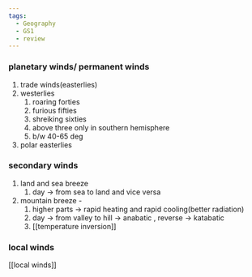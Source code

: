 ```yaml
---
tags:
  - Geography
  - GS1
  - review
---
```

### planetary winds/ permanent winds
1. trade winds(easterlies)
2. westerlies
	1. roaring forties
	2. furious fifties
	3. shreiking sixties
	4. above three only in southern hemisphere
	5. b/w 40-65 deg
3. polar easterlies
### secondary winds
1. land and sea breeze
	1. day -> from sea to land and vice versa
2. mountain breeze -
	1. higher parts -> rapid heating and rapid cooling(better radiation)
	2. day -> from valley to hill -> anabatic , reverse -> katabatic
	3. [[temperature inversion]]

### local winds
[[local winds]]

